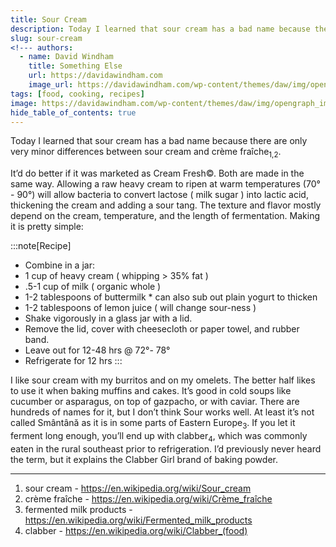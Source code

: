 ```yaml
---
title: Sour Cream
description: Today I learned that sour cream has a bad name because there are only very minor differences between sour cream and crème fraîche.
slug: sour-cream
<!--- authors:
  - name: David Windham
    title: Something Else
    url: https://davidawindham.com
    image_url: https://davidawindham.com/wp-content/themes/daw/img/opengraph_image.jpg -->
tags: [food, cooking, recipes]
image: https://davidawindham.com/wp-content/themes/daw/img/opengraph_image.jpg
hide_table_of_contents: true
---
```


Today I learned that sour cream has a bad name because there are only very minor differences between sour cream and crème fraîche<sub>1,2</sub>.

<!--truncate-->

It’d do better if it was marketed as Cream Fresh©. Both are made in the same way. Allowing a raw heavy cream to ripen at warm temperatures (70° - 90°) will allow bacteria to convert lactose ( milk sugar ) into lactic acid, thickening the cream and adding a sour tang. The texture and flavor mostly depend on the cream, temperature, and the length of fermentation. Making it is pretty simple:

:::note[Recipe]
- Combine in a jar:
- 1 cup of heavy cream ( whipping > 35% fat  )
- .5-1 cup of milk ( organic whole )
- 1-2 tablespoons of buttermilk * can also sub out plain yogurt to thicken
- 1-2 tablespoons of lemon juice ( will change sour-ness )
- Shake vigorously in a glass jar with a lid. 
- Remove the lid, cover with cheesecloth or paper towel, and rubber band.
- Leave out for 12-48 hrs @ 72°- 78°
- Refrigerate for 12 hrs
:::

I like sour cream with my burritos and on my omelets. The better half likes to use it when baking muffins and cakes. It’s good in cold soups like cucumber or asparagus, on top of gazpacho, or with caviar.  There are hundreds of names for it, but I don’t think Sour works well. At least it’s not called Smântână as it is in some parts of Eastern Europe<sub>3</sub>. If you let it ferment long enough, you’ll end up with clabber<sub>4</sub>, which was commonly eaten in the rural southeast prior to refrigeration. I’d previously never heard the term, but it explains the Clabber Girl brand of baking powder. 

---

1. sour cream - https://en.wikipedia.org/wiki/Sour_cream
2. crème fraîche - https://en.wikipedia.org/wiki/Crème_fraîche 
3. fermented milk products - https://en.wikipedia.org/wiki/Fermented_milk_products
4. clabber - https://en.wikipedia.org/wiki/Clabber_(food) 
